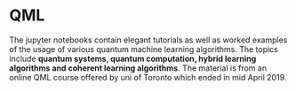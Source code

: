 # QML
The jupyter notebooks contain elegant tutorials as well as worked examples of the usage of various quantum machine learning algorithms. The topics include **quantum systems, quantum computation, hybrid learning algorithms and coherent learning algorithms**. The material is from an online QML course offered by uni of Toronto which ended in mid April 2019.
